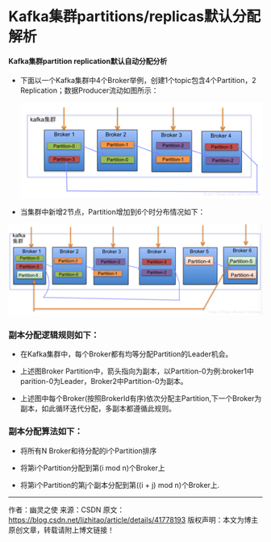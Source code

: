 # Kafka集群partitions/replicas默认分配解析

#### Kafka集群partition replication默认自动分配分析

- 下面以一个Kafka集群中4个Broker举例，创建1个topic包含4个Partition，2 Replication；数据Producer流动如图所示：

  ![20141206201439389](assets/20141206201439389.png)

- 当集群中新增2节点，Partition增加到6个时分布情况如下：

![20150415194938111](assets/20150415194938111.png)

### 副本分配逻辑规则如下：

- 在Kafka集群中，每个Broker都有均等分配Partition的Leader机会。

- 上述图Broker Partition中，箭头指向为副本，以Partition-0为例:broker1中parition-0为Leader，Broker2中Partition-0为副本。

- 上述图中每个Broker(按照BrokerId有序)依次分配主Partition,下一个Broker为副本，如此循环迭代分配，多副本都遵循此规则。

### 副本分配算法如下：

- 将所有N Broker和待分配的i个Partition排序

- 将第i个Partition分配到第(i mod n)个Broker上

- 将第i个Partition的第j个副本分配到第((i + j) mod n)个Broker上.

---------------------
作者：幽灵之使 
来源：CSDN 
原文：https://blog.csdn.net/lizhitao/article/details/41778193 
版权声明：本文为博主原创文章，转载请附上博文链接！